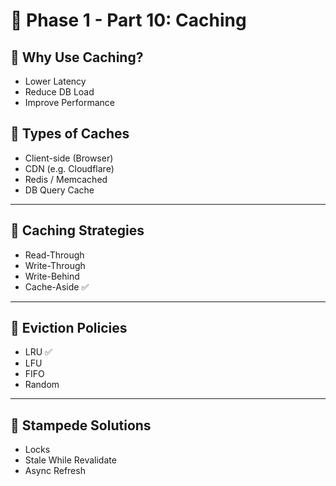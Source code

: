 # 📘 Phase 1 - Part 10: Caching

## 🔹 Why Use Caching?

- Lower Latency
- Reduce DB Load
- Improve Performance

## 🔹 Types of Caches

- Client-side (Browser)
- CDN (e.g. Cloudflare)
- Redis / Memcached
- DB Query Cache

---

## 🔹 Caching Strategies

- Read-Through
- Write-Through
- Write-Behind
- Cache-Aside ✅

---

## 🔹 Eviction Policies

- LRU ✅
- LFU
- FIFO
- Random

---

## 🔹 Stampede Solutions

- Locks
- Stale While Revalidate
- Async Refresh
